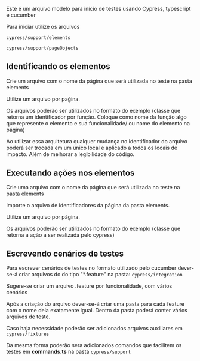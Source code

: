 Este é um arquivo modelo para início de testes usando Cypress, typescript e cucumber

Para iniciar utilize os arquivos

`cypress/support/elements`

`cypress/support/pageObjects`

## Identificando os elementos

Crie um arquivo com o nome da página que será utilizada no teste na pasta elements

Utilize um arquivo por paǵina.

Os arquivos poderão ser utilizados no formato do exemplo (classe que retorna um
identificador por função. Coloque como nome da função algo que represente o
elemento e sua funcionalidade/ ou nome do elemento na página)

Ao utilizar essa arquitetura qualquer mudança no identificador do arquivo poderá
ser trocada em um único local e aplicado a todos os locais de impacto. Além de
melhorar a legibilidade do código.

## Executando ações nos elementos

Crie uma arquivo com o nome da página que será utilizada no teste na pasta elements

Importe o arquivo de identificadores da página da pasta elements.

Utilize um arquivo por página.

Os arquivos poderão ser utilizados no formato do exemplo (classe que retorna a
ação a ser realizada pelo cypress)

## Escrevendo cenários de testes

Para escrever cenários de testes no formato utilizado pelo cucumber dever-se-á
criar arquivos do do tipo "\*.feature" na pasta: `cypress/integration`

Sugere-se criar um arquivo .feature por funcionalidade, com vários cenários

Após a criação do arquivo dever-se-á criar uma pasta para cada feature com
o nome dela exatamente igual. Dentro da pasta poderá conter vários arquivos de
teste.

Caso haja necessidade poderão ser adicionados arquivos auxiliares em
`cypress/fixtures`

Da mesma forma poderão sera adicionados comandos que facilitem os testes em
**commands.ts** na pasta `cypress/support`
